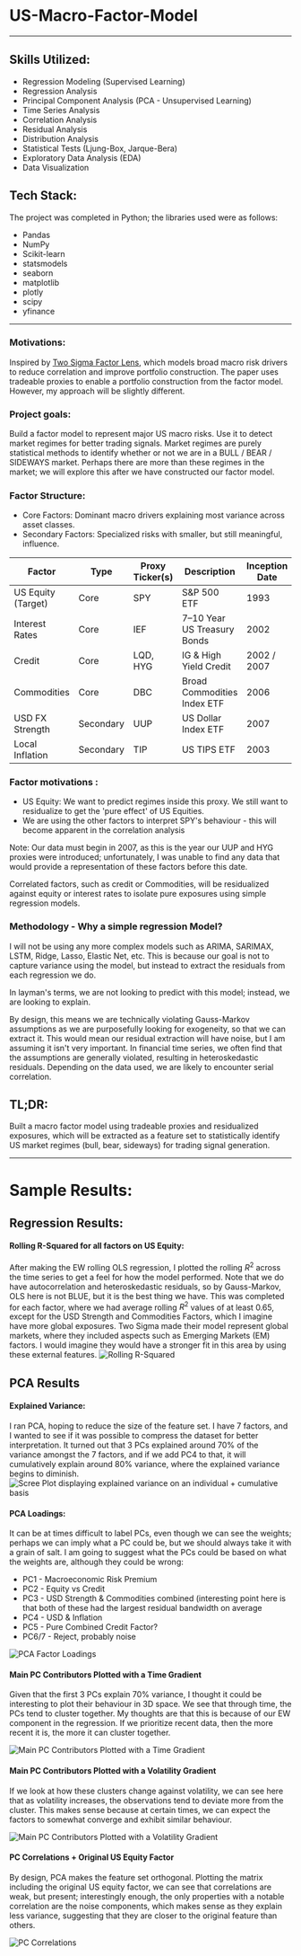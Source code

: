 # US-Macro-Factor-Model
---
## Skills Utilized:
- Regression Modeling (Supervised Learning)
- Regression Analysis
- Principal Component Analysis (PCA - Unsupervised Learning)
- Time Series Analysis
- Correlation Analysis
- Residual Analysis
- Distribution Analysis
- Statistical Tests (Ljung-Box, Jarque-Bera)
- Exploratory Data Analysis (EDA)
- Data Visualization


## Tech Stack:
The project was completed in Python; the libraries used were as follows:
- Pandas
- NumPy
- Scikit-learn
- statsmodels
- seaborn
- matplotlib
- plotly
- scipy
- yfinance

---
### Motivations:
Inspired by [Two Sigma Factor Lens](https://www.twosigma.com/articles/thematic-research-introducing-the-two-sigma-factor-lens), which models broad macro risk drivers to reduce correlation and improve portfolio construction. The paper uses tradeable proxies to enable a portfolio construction from the factor model. However, my approach will be slightly different.


### Project goals:
Build a factor model to represent major US macro risks. Use it to detect market regimes for better trading signals. Market regimes are purely statistical methods to identify whether or not we are in a BULL / BEAR / SIDEWAYS market. Perhaps there are more than these regimes in the market; we will explore this after we have constructed our factor model. 
#####
### Factor Structure:
- Core Factors: Dominant macro drivers explaining most variance across asset classes. 
- Secondary Factors: Specialized risks with smaller, but still meaningful, influence.


| Factor            | Type       | Proxy Ticker(s) | Description                                | Inception Date |
|-------------------|------------|-----------------|--------------------------------------------|----------------|
| US Equity (Target)| Core       | SPY             | S&P 500 ETF                                | 1993           |
| Interest Rates    | Core       | IEF             | 7–10 Year US Treasury Bonds                | 2002           |
| Credit            | Core       | LQD, HYG        | IG & High Yield Credit                     | 2002 / 2007    |
| Commodities       | Core       | DBC             | Broad Commodities Index ETF                | 2006           |
| USD FX Strength   | Secondary  | UUP             | US Dollar Index ETF                        | 2007           |
| Local Inflation   | Secondary  | TIP             | US TIPS ETF                                | 2003           |


### Factor motivations : 
- US Equity: We want to predict regimes inside this proxy. We still want to residualize to get the 'pure effect' of US Equities. 
- We are using the other factors to interpret SPY's behaviour - this will become apparent in the correlation analysis

Note: Our data must begin in 2007, as this is the year our UUP and HYG proxies were introduced; unfortunately, I was unable to find any data that would provide a representation of these factors before this date. 

Correlated factors, such as credit or Commodities, will be residualized against equity or interest rates to isolate pure exposures using simple regression models. 

### Methodology - Why a simple regression Model?

I will not be using any more complex models such as ARIMA, SARIMAX, LSTM, Ridge, Lasso, Elastic Net, etc. This is because our goal is not to capture variance using the model, but instead to extract the residuals from each regression we do. 

In layman's terms, we are not looking to predict with this model; instead, we are looking to explain.

By design, this means we are technically violating Gauss-Markov assumptions as we are purposefully looking for exogeneity, so that we can extract it. This would mean our residual extraction will have noise, but I am assuming it isn't very important. In financial time series, we often find that the assumptions are generally violated, resulting in heteroskedastic residuals. Depending on the data used, we are likely to encounter serial correlation. 



## TL;DR:
Built a macro factor model using tradeable proxies and residualized exposures, which will be extracted as a feature set to statistically identify US market regimes (bull, bear, sideways) for trading signal generation.

---

# Sample Results:
## Regression Results:
#### Rolling R-Squared for all factors on US Equity:
After making the EW rolling OLS regression, I plotted the rolling $R^2$ across the time series to get a feel for how the model performed. Note that we do have autocorrelation and heteroskedastic residuals, so by Gauss-Markov, OLS here is not BLUE, but it is the best thing we have. This was completed for each factor, where we had average rolling $R^2$ values of at least 0.65, except for the USD Strength and Commodities Factors, which I imagine have more global exposures. 
Two Sigma made their model represent global markets, where they included aspects such as Emerging Markets (EM) factors. I would imagine they would have a stronger fit in this area by using these external features. 
![Rolling R-Squared](https://github.com/jack-bell1/US-Macro-Factor-Model/blob/main/R2_rolling.png)

## PCA Results
#### Explained Variance:
I ran PCA, hoping to reduce the size of the feature set. I have 7 factors, and I wanted to see if it was possible to compress the dataset for better interpretation. It turned out that 3 PCs explained around 70% of the variance amongst the 7 factors, and if we add PC4 to that, it will cumulatively explain around 80% variance, where the explained variance begins to diminish.
![Scree Plot displaying explained variance on an individual + cumulative basis](https://github.com/jack-bell1/US-Macro-Factor-Model/blob/main/pca_scree_plt.png)

#### PCA Loadings:
It can be at times difficult to label PCs, even though we can see the weights; perhaps we can imply what a PC could be, but we should always take it with a grain of salt. I am going to suggest what the PCs could be based on what the weights are, although they could be wrong:
- PC1 - Macroeconomic Risk Premium
- PC2 - Equity vs Credit
- PC3 - USD Strength & Commodities combined (interesting point here is that both of these had the largest residual bandwidth on average
- PC4 - USD & Inflation
- PC5 - Pure Combined Credit Factor?
- PC6/7 - Reject, probably noise

![PCA Factor Loadings](https://github.com/jack-bell1/US-Macro-Factor-Model/blob/main/pca_loadings.png)

#### Main PC Contributors Plotted with a Time Gradient
Given that the first 3 PCs explain 70% variance, I thought it could be interesting to plot their behaviour in 3D space. We see that through time, the PCs tend to cluster together. My thoughts are that this is because of our EW component in the regression. If we prioritize recent data, then the more recent it is, the more it can cluster together. 

![Main PC Contributors Plotted with a Time Gradient](https://github.com/jack-bell1/US-Macro-Factor-Model/blob/main/3_pcs_time_gradient.gif)

#### Main PC Contributors Plotted with a Volatility Gradient
If we look at how these clusters change against volatility, we can see here that as volatility increases, the observations tend to deviate more from the cluster. This makes sense because at certain times, we can expect the factors to somewhat converge and exhibit similar behaviour. 

![Main PC Contributors Plotted with a Volatility Gradient](https://github.com/jack-bell1/US-Macro-Factor-Model/blob/main/3_pcs_vol_gradient.gif)

#### PC Correlations + Original US Equity Factor
By design, PCA makes the feature set orthogonal. Plotting the matrix including the original US equity factor, we can see that correlations are weak, but present; interestingly enough, the only properties with a notable correlation are the noise components, which makes sense as they explain less variance, suggesting that they are closer to the original feature than others. 

![PC Correlations](https://github.com/jack-bell1/US-Macro-Factor-Model/blob/main/pca_correlations.png)
